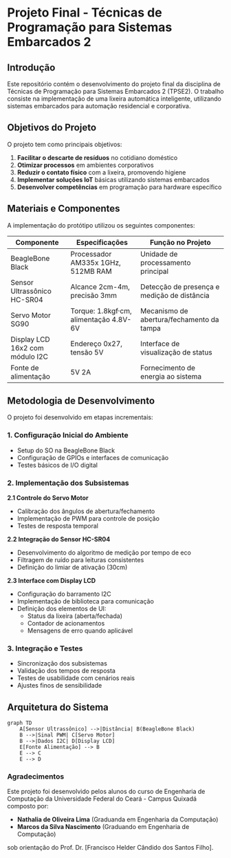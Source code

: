 # Projeto Final - Técnicas de Programação para Sistemas Embarcados 2

## Introdução
Este repositório contém o desenvolvimento do projeto final da disciplina de Técnicas de Programação para Sistemas Embarcados 2 (TPSE2). O trabalho consiste na implementação de uma lixeira automática inteligente, utilizando sistemas embarcados para automação residencial e corporativa.

## Objetivos do Projeto
O projeto tem como principais objetivos:

1. **Facilitar o descarte de resíduos** no cotidiano doméstico
2. **Otimizar processos** em ambientes corporativos
3. **Reduzir o contato físico** com a lixeira, promovendo higiene
4. **Implementar soluções IoT** básicas utilizando sistemas embarcados
5. **Desenvolver competências** em programação para hardware específico

## Materiais e Componentes
A implementação do protótipo utilizou os seguintes componentes:

| Componente | Especificações | Função no Projeto |
|------------|----------------|-------------------|
| BeagleBone Black | Processador AM335x 1GHz, 512MB RAM | Unidade de processamento principal |
| Sensor Ultrassônico HC-SR04 | Alcance 2cm-4m, precisão 3mm | Detecção de presença e medição de distância |
| Servo Motor SG90 | Torque: 1.8kgf·cm, alimentação 4.8V-6V | Mecanismo de abertura/fechamento da tampa |
| Display LCD 16x2 com módulo I2C | Endereço 0x27, tensão 5V | Interface de visualização de status |
| Fonte de alimentação | 5V 2A | Fornecimento de energia ao sistema |

## Metodologia de Desenvolvimento
O projeto foi desenvolvido em etapas incrementais:

### 1. Configuração Inicial do Ambiente
- Setup do SO na BeagleBone Black
- Configuração de GPIOs e interfaces de comunicação
- Testes básicos de I/O digital

### 2. Implementação dos Subsistemas
**2.1 Controle do Servo Motor**
- Calibração dos ângulos de abertura/fechamento
- Implementação de PWM para controle de posição
- Testes de resposta temporal

**2.2 Integração do Sensor HC-SR04**
- Desenvolvimento do algoritmo de medição por tempo de eco
- Filtragem de ruído para leituras consistentes
- Definição do limiar de ativação (30cm)

**2.3 Interface com Display LCD**
- Configuração do barramento I2C
- Implementação de biblioteca para comunicação
- Definição dos elementos de UI:
  - Status da lixeira (aberta/fechada)
  - Contador de acionamentos
  - Mensagens de erro quando aplicável

### 3. Integração e Testes
- Sincronização dos subsistemas
- Validação dos tempos de resposta
- Testes de usabilidade com cenários reais
- Ajustes finos de sensibilidade

## Arquitetura do Sistema
```mermaid
graph TD
    A[Sensor Ultrassônico] -->|Distância| B(BeagleBone Black)
    B -->|Sinal PWM| C[Servo Motor]
    B -->|Dados I2C| D[Display LCD]
    E[Fonte Alimentação] --> B
    E --> C
    E --> D
```
### Agradecimentos  
Este projeto foi desenvolvido pelos alunos do curso de Engenharia de Computação da Universidade Federal do Ceará - Campus Quixadá composto por:  

- **Nathalia de Oliveira Lima** (Graduanda em Engenharia da Computação)  
- **Marcos da Silva Nascimento** (Graduando em Engenharia de Computação)  

sob orientação do Prof. Dr. [Francisco Helder Cândido dos Santos Filho].
